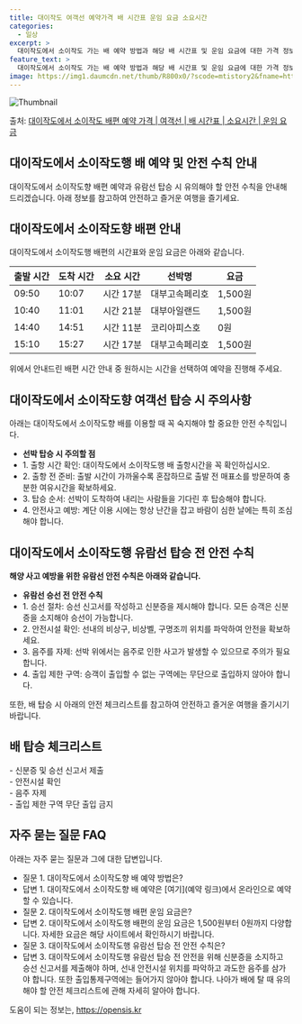 ```yaml
---
title: 대이작도 여객선 예약가격 배 시간표 운임 요금 소요시간
categories:
  - 일상
excerpt: >
  대이작도에서 소이작도 가는 배 예약 방법과 해당 배 시간표 및 운임 요금에 대한 가격 정보를 안내 드리겠습니다. 안전하고 재밋는 소이작도행 여행을 위해 아래 정보 참고하시기 바랍니다. 소이작도행 배편 예약하기 👈 클릭대이작도에서 소이작도행 배 시간표출발 시간도착 시간소요 시간선박명요금09:5010:070시간 17분대부고속페리호1,500원10:4011:010시간 21분대부아일랜드1,500원14:4014:510시간 11분코리아피스호0원15:1015:270시간 17분대부고속페리호1,500원소이작도행 배편 예약하기 👈 클릭대이작도에서 소이작도행 여객선 탑승 시 이용수칙대이작도에서 소이작도행 배를 이용할 때 꼭 숙지해야 할 중요한 안전 수칙을 알아보겠습니다. 중요한 내용: 선박 탑승 시 주의할 점 1. 출항 시간..
feature_text: >
  대이작도에서 소이작도 가는 배 예약 방법과 해당 배 시간표 및 운임 요금에 대한 가격 정보를 안내 드리겠습니다. 안전하고 재밋는 소이작도행 여행을 위해 아래 정보 참고하시기 바랍니다. 소이작도행 배편 예약하기 👈 클릭대이작도에서 소이작도행 배 시간표출발 시간도착 시간소요 시간선박명요금09:5010:070시간 17분대부고속페리호1,500원10:4011:010시간 21분대부아일랜드1,500원14:4014:510시간 11분코리아피스호0원15:1015:270시간 17분대부고속페리호1,500원소이작도행 배편 예약하기 👈 클릭대이작도에서 소이작도행 여객선 탑승 시 이용수칙대이작도에서 소이작도행 배를 이용할 때 꼭 숙지해야 할 중요한 안전 수칙을 알아보겠습니다. 중요한 내용: 선박 탑승 시 주의할 점 1. 출항 시간..
image: https://img1.daumcdn.net/thumb/R800x0/?scode=mtistory2&fname=https%3A%2F%2Fblog.kakaocdn.net%2Fdn%2Fdqdqt9%2FbtsHBTMcJJL%2FGK8WoX7yxrkSIjSs67XkN0%2Fimg.webp
---
```


![Thumbnail](https://img1.daumcdn.net/thumb/R800x0/?scode=mtistory2&fname=https%3A%2F%2Fblog.kakaocdn.net%2Fdn%2Fdqdqt9%2FbtsHBTMcJJL%2FGK8WoX7yxrkSIjSs67XkN0%2Fimg.webp)

<p>출처: <a href="https://opensis.kr/entry/%EB%8C%80%EC%9D%B4%EC%9E%91%EB%8F%84%EC%97%90%EC%84%9C-%EC%86%8C%EC%9D%B4%EC%9E%91%EB%8F%84-%EB%B0%B0%ED%8E%B8-%EC%98%88%EC%95%BD-%EA%B0%80%EA%B2%A9-%EC%97%AC%EA%B0%9D%EC%84%A0-%EB%B0%B0-%EC%8B%9C%EA%B0%84%ED%91%9C-%EC%86%8C%EC%9A%94%EC%8B%9C%EA%B0%84-%EC%9A%B4%EC%9E%84-%EC%9A%94%EA%B8%88" rel="dofollow">대이작도에서 소이작도 배편 예약 가격 | 여객선 | 배 시간표 | 소요시간 | 운임 요금</a> </p>

## 대이작도에서 소이작도행 배 예약 및 안전 수칙 안내

대이작도에서 소이작도향 배편 예약과 유람선 탑승 시 유의해야 할 안전 수칙을 안내해 드리겠습니다. 아래 정보를 참고하여 안전하고 즐거운
여행을 즐기세요.

## 대이작도에서 소이작도향 배편 안내

대이작도에서 소이작도행 배편의 시간표와 운임 요금은 아래와 같습니다.

**출발 시간** | **도착 시간** | **소요 시간** | **선박명** | **요금**  
---|---|---|---|---  
09:50 | 10:07 | 시간 17분 | 대부고속페리호 | 1,500원  
10:40 | 11:01 | 시간 21분 | 대부아일랜드 | 1,500원  
14:40 | 14:51 | 시간 11분 | 코리아피스호 | 0원  
15:10 | 15:27 | 시간 17분 | 대부고속페리호 | 1,500원  
  
위에서 안내드린 배편 시간 안내 중 원하시는 시간을 선택하여 예약을 진행해 주세요.

## 대이작도에서 소이작도향 여객선 탑승 시 주의사항

아래는 대이작도에서 소이작도향 배를 이용할 때 꼭 숙지해야 할 중요한 안전 수칙입니다.

  * **선박 탑승 시 주의할 점**
  * 1\. 출항 시간 확인: 대이작도에서 소이작도행 배 출항시간을 꼭 확인하십시오.
  * 2\. 출항 전 준비: 출발 시간이 가까울수록 혼잡하므로 출발 전 매표소를 방문하여 충분한 여유시간을 확보하세요.
  * 3\. 탑승 순서: 선박이 도착하여 내리는 사람들을 기다린 후 탑승해야 합니다.
  * 4\. 안전사고 예방: 계단 이용 시에는 항상 난간을 잡고 바람이 심한 날에는 특히 조심해야 합니다.

## 대이작도에서 소이작도행 유람선 탑승 전 안전 수칙

**해양 사고 예방을 위한 유람선 안전 수칙은 아래와 같습니다.**

  * **유람선 승선 전 안전 수칙**
  * 1\. 승선 절차: 승선 신고서를 작성하고 신분증을 제시해야 합니다. 모든 승객은 신분증을 소지해야 승선이 가능합니다.
  * 2\. 안전시설 확인: 선내의 비상구, 비상벨, 구명조끼 위치를 파악하여 안전을 확보하세요.
  * 3\. 음주를 자제: 선박 위에서는 음주로 인한 사고가 발생할 수 있으므로 주의가 필요합니다.
  * 4\. 출입 제한 구역: 승객이 출입할 수 없는 구역에는 무단으로 출입하지 않아야 합니다.

또한, 배 탑승 시 아래의 안전 체크리스트를 참고하여 안전하고 즐거운 여행을 즐기시기 바랍니다.

**배 탑승 체크리스트**  
---  
\- 신분증 및 승선 신고서 제출  
\- 안전시설 확인  
\- 음주 자제  
\- 출입 제한 구역 무단 출입 금지  
  
## 자주 묻는 질문 FAQ

아래는 자주 묻는 질문과 그에 대한 답변입니다.

  * 질문 1. 대이작도에서 소이작도향 배 예약 방법은?
  * 답변 1. 대이작도에서 소이작도향 배 예약은 [여기](예약 링크)에서 온라인으로 예약할 수 있습니다.
  * 질문 2. 대이작도에서 소이작도행 배편 운임 요금은?
  * 답변 2. 대이작도에서 소이작도행 배편의 운임 요금은 1,500원부터 0원까지 다양합니다. 자세한 요금은 해당 사이트에서 확인하시기 바랍니다.
  * 질문 3. 대이작도에서 소이작도행 유람선 탑승 전 안전 수칙은?
  * 답변 3. 대이작도에서 소이작도행 유람선 탑승 전 안전을 위해 신분증을 소지하고 승선 신고서를 제출해야 하며, 선내 안전시설 위치를 파악하고 과도한 음주를 삼가야 합니다. 또한 출입통제구역에는 들어가지 않아야 합니다. 나아가 배에 탈 때 유의해야 할 안전 체크리스트에 관해 자세히 알아야 합니다.

 

도움이 되는 정보는, <a href="https://opensis.kr" rel="dofollow">https://opensis.kr</a>


